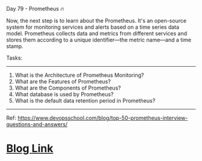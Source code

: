 Day 79 - Prometheus 🔥

Now, the next step is to learn about the Prometheus.
It's an open-source system for monitoring services and alerts based on a time series data model. Prometheus collects data and metrics from different services and stores them according to a unique identifier—the metric name—and a time stamp.

Tasks:

---------------------------------------------------------------------------------------------------------------------------------------------------------

1. What is the Architecture of Prometheus Monitoring?
2. What are the Features of Prometheus?
3. What are the Components of Prometheus?
4. What database is used by Prometheus?
5. What is the default data retention period in Prometheus?

---------------------------------------------------------------------------------------------------------------------------------------------------------

Ref: https://www.devopsschool.com/blog/top-50-prometheus-interview-questions-and-answers/


# [Blog Link](https://devxblog.hashnode.dev/prometheus-elevate-your-monitoring-game)
